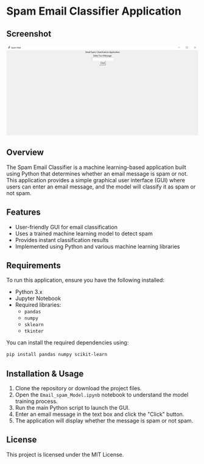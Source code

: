 # Spam Email Classifier Application

## Screenshot
![Application Screenshot](screenshot.jpg)

## Overview
The Spam Email Classifier is a machine learning-based application built using Python that determines whether an email message is spam or not. This application provides a simple graphical user interface (GUI) where users can enter an email message, and the model will classify it as spam or not spam.

## Features
- User-friendly GUI for email classification
- Uses a trained machine learning model to detect spam
- Provides instant classification results
- Implemented using Python and various machine learning libraries

## Requirements
To run this application, ensure you have the following installed:
- Python 3.x
- Jupyter Notebook
- Required libraries:
  - `pandas`
  - `numpy`
  - `sklearn`
  - `tkinter`

You can install the required dependencies using:
```bash
pip install pandas numpy scikit-learn
```

## Installation & Usage
1. Clone the repository or download the project files.
2. Open the `Email_spam_Model.ipynb` notebook to understand the model training process.
3. Run the main Python script to launch the GUI.
4. Enter an email message in the text box and click the "Click" button.
5. The application will display whether the message is spam or not spam.



## License
This project is licensed under the MIT License.

